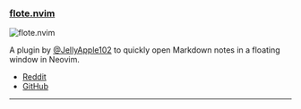 <h3 id="new-flote.nvim">
  <a href="#new-flote.nvim">
    <span class="icon-text">
      <span class="icon">
        <i class="fa-solid fa-book"></i>
      </span>
    </span>
    <span>flote.nvim</span>
  </a>
</h3>

![flote.nvim](https://user-images.githubusercontent.com/48893929/229207438-80b1d354-defa-45dd-a8dd-2c06e86911f4.png)

A plugin by [@JellyApple102](https://github.com/JellyApple102) to quickly open Markdown notes in a floating window in
Neovim.

- [Reddit](https://www.reddit.com/r/neovim/comments/127z7lk/flotenvim_minimal_perproject_markdown_notes/)
- [GitHub](https://github.com/JellyApple102/flote.nvim)

---
